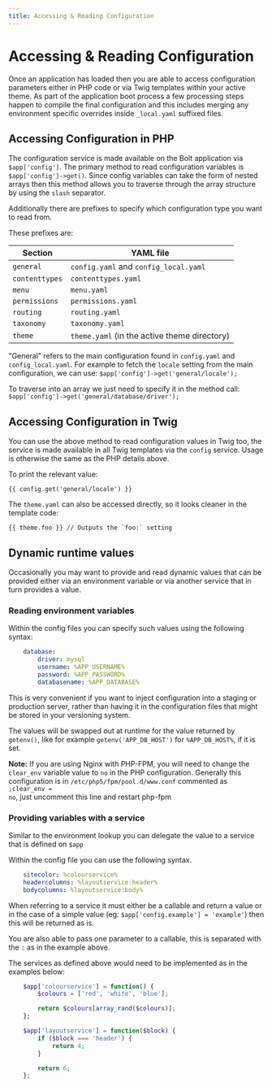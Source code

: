 ```yaml
---
title: Accessing & Reading Configuration
---
```

Accessing & Reading Configuration
=================================

Once an application has loaded then you are able to access configuration
parameters either in PHP code or via Twig templates within your active theme.
As part of the application boot process a few processing steps happen to
compile the final configuration and this includes merging any environment
specific overrides inside `_local.yaml`  suffixed files.

Accessing Configuration in PHP
------------------------------

The configuration service is made available on the Bolt application via `$app['config']`.
The primary method to read configuration variables is `$app['config']->get()`.
Since config variables can take the form of nested arrays then this method
allows you to traverse through the array structure by using the `slash`
separator.

Additionally there are prefixes to specify which configuration type you want to
read from.

These prefixes are:

| Section        | YAML file |
| ---------------| --------- |
| `general`      | `config.yaml` and `config_local.yaml`
| `contenttypes` | `contenttypes.yaml`
| `menu`         | `menu.yaml`
| `permissions`  | `permissions.yaml`
| `routing`      | `routing.yaml`
| `taxonomy`     | `taxonomy.yaml`
| `theme`        | `theme.yaml` (in the active theme directory)

"General" refers to the main configuration found in `config.yaml` and
`config_local.yaml`. For example to fetch the `locale` setting from the main
configuration, we can use: `$app['config']->get('general/locale');`

To traverse into an array we just need to specify it in the method call:
`$app['config']->get('general/database/driver');`

Accessing Configuration in Twig
-------------------------------

You can use the above method to read configuration values in Twig too, the
service is made available in all Twig templates via the `config` service. Usage
is otherwise the same as the PHP details above.

To print the relevant value:

```twig
{{ config.get('general/locale') }}
```

The `theme.yaml` can also be accessed directly, so it looks cleaner in the
template code:

```twig
{{ theme.foo }} // Outputs the `foo:` setting
```

Dynamic runtime values
----------------------

Occasionally you may want to provide and read dynamic values that can be
provided either via an environment variable or via another service that in turn
provides a value.

### Reading environment variables

Within the config files you can specify such values using the following syntax:

```yaml
    database:
        driver: mysql
        username: %APP_USERNAME%
        password: %APP_PASSWORD%
        databasename: %APP_DATABASE%
```

This is very convenient if you want to inject configuration into a staging or
production server, rather than having it in the configuration files that might
be stored in your versioning system.

The values will be swapped out at runtime for the value returned by `getenv()`,
like for example `getenv('APP_DB_HOST')` for `%APP_DB_HOST%`, if it is set.

<p class="note"><strong>Note:</strong> If you are using Nginx with PHP-FPM, you
will need to change the <code>clear_env</code> variable value to
<code>no</code> in the PHP configuration. Generally this configuration is in
<code>/etc/php5/fpm/pool.d/www.conf</code> commented as <code>;clear_env =
no</code>, just uncomment this line and restart php-fpm</p>

### Providing variables with a service

Similar to the environment lookup you can delegate the value to a service that
is defined on `$app`

Within the config file you can use the following syntax.

```yaml
    sitecolor: %colourservice%
    headercolumns: %layoutservice:header%
    bodycolumns: %layoutservice:body%
```

When referring to a service it must either be a callable and return a value
or in the case of a simple value (eg: `$app['config.example'] = 'example'`)
then this will be returned as is.

You are also able to pass one parameter to a callable, this is separated with
the `:` as in the example above.

The services as defined above would need to be implemented as in the examples
below:

```php
    $app['colourservice'] = function() {
        $colours = ['red', 'white', 'blue'];

        return $colours[array_rand($colours)];
    };

    $app['layoutservice'] = function($block) {
        if ($block === 'header') {
            return 4;
        }

        return 6;
    };
```
